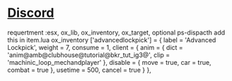 # [Discord](https://discord.gg/XNru5c3cBx)
requertment :esx, ox_lib, ox_inventory, ox_target, optional ps-dispacth
add this in item.lua ox_inventory
['advancedlockpick'] = {
        label = 'Advanced Lockpick',
        weight = 7,
        consume = 1,
        client = {
            anim = { dict = 'anim@amb@clubhouse@tutorial@bkr_tut_ig3@', clip = 'machinic_loop_mechandplayer' },
            disable = { move = true, car = true, combat = true },
            usetime = 500,
            cancel = true
        }
},
